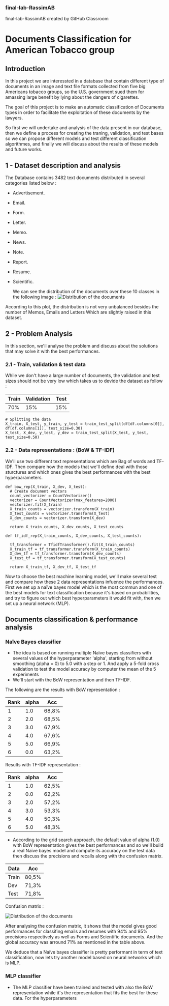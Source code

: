 ### final-lab-RassimAB
final-lab-RassimAB created by GitHub Classroom

# Documents Classification for American Tobacco group

## Introduction

  In this project we are interessted in a database that contain different type of documents in an image and text file formats collected from five big Americans tobacco groups, so the U.S. government sued them for amassing large benefit by lying about the dangers of cigarettes. 
  
  The goal of this project is to make an automatic classification of Documents types in order to facilitate the exploitation of these documents by the lawyers.
  
  So first we will undertake and analysis of the data present in our database, then we define a process for creating the traning, validation, and test bases so we can propose different models and test different classification algorithmes, and finally we will discuss about the results of these models and future works.

## 1 - Dataset description and analysis

  The Database contains 3482 text documents distributed in several categories listed below :
  
  * Advertisement.
  * Email.
  * Form.
  * Letter.
  * Memo.
  * News.
  * Note.
  * Report.
  * Resume.
  * Scientific.
  
    We can see the distribution of the documents over these 10 classes in the following image :
  ![Distribution of the documents](https://github.com/Rouen-NLP/final-lab-RassimAB/blob/master/classesCount.png)
  
  According to this plot, the distribution is not very unbalanced besides the number of Memos, Emails and Letters Which are slightly raised in this dataset.
  
## 2 - Problem Analysis
  
  In this section, we'll analyse the problem and discuss about the solutions that may solve it with the best performances.

  ### 2.1 - Train, validation & test data 
  
  While we don't have a large number of documents, the validation and test sizes should not be very low which takes us to devide the dataset as follow : 
  
  Train | Validation | Test
------------ | ------------- | -------------
70% | 15% | 15%

  ```
  # Splitting the data
  X_train, X_test, y_train, y_test = train_test_split(df[df.columns[0]], df[df.columns[1]], test_size=0.30)
  X_test, X_dev, y_test, y_dev = train_test_split(X_test, y_test, test_size=0.50)
  ```

  ### 2.2 - Data representations : (BoW & TF-IDF)
  
   We'll use two different text representations which are Bag of words and TF-IDF. Then compare how the models that we'll define deal with those sturctures and which ones gives the best performances with the best hyperparameters. 
   
  ```
  def bow_rep(X_train, X_dev, X_test):
    # Create document vectors
    count_vectorizer = CountVectorizer()
    vectorizer = CountVectorizer(max_features=2000)
    vectorizer.fit(X_train)
    X_train_counts = vectorizer.transform(X_train)
    X_test_counts = vectorizer.transform(X_test)
    X_dev_counts = vectorizer.transform(X_dev)
    
    return X_train_counts, X_dev_counts, X_test_counts
    
  def tf_idf_rep(X_train_counts, X_dev_counts, X_test_counts):

    tf_transformer = TfidfTransformer().fit(X_train_counts)
    X_train_tf = tf_transformer.transform(X_train_counts)
    X_dev_tf = tf_transformer.transform(X_dev_counts)
    X_test_tf = tf_transformer.transform(X_test_counts)
    
    return X_train_tf, X_dev_tf, X_test_tf
  ```
  
  Now to choose the best machine learning model, we'll make several test and compare how these 2 data representations infuence the performances. First we set up a naïve bayes model which is the most commun and one of the best models for text classification because it's based on probabilities, and try to figure out which best hyperparameters it would fit with, then we set up a neural network (MLP).
  
## Documents classification & performance analysis 

  ### Naïve Bayes classifier
  
  - The idea is based on running multiple Naïve bayes classifiers with several values of the hyperparameter 'alpha', starting from without smoothing (alpha = 0) to 5.0 with a step or 1. And apply a 5-fold cross validation to test the model accuracy by computer the mean of the 5 experiments
  - We'll start with the BoW representation and then TF-IDF.
  
  The following are the results with BoW representation :
  
  Rank | alpha | Acc
------------ | ------------- | -------------
1 | 1.0 | 68,8%
2 | 2.0 | 68,5%
3 | 3.0 | 67,9%
4 | 4.0 | 67,6%
5 | 5.0 | 66,9%
6 | 0.0 | 63,2%

  Results with TF-IDF representation :
  
   Rank | alpha | Acc
------------ | ------------- | -------------
1 | 1.0 | 62,5%
2 | 0.0 | 62,2%
3 | 2.0 | 57,2%
4 | 3.0 | 53,3%
5 | 4.0 | 50,3%
6 | 5.0 | 48,3%

-  According to the grid search approach, the default value of alpha (1.0) with BoW representation gives the best performances and so we'll build a real Naïve bayes model and compute its accuracy on the test data then discuss the precisions and recalls along with the confusion matrix.


Data | Acc 
------------ | ------------- 
Train | 80,5% 
Dev | 71,3% 
Test | 71,8% 

Confusion matrix : 

  ![Distribution of the documents](https://github.com/Rouen-NLP/final-lab-RassimAB/blob/master/cm_nb.png)

  After analysing the confusion matrix, it shows that the model gives good performances for classifing emails and resumes with 94% and 95% precisions respectively as well as Forms and Scientific documents. And the global accuracy was arround 71% as mentioned in the table above. 
  
  We deduce that a Naïve bayes classifier is pretty performant in term of text classification, now lets try another model based on neural networks which is MLP.


  ### MLP classifier
  
  - The MLP classifier have been trained and tested with also the BoW representation while it's the representation that fits the best for these data. For the hyperparameters 











